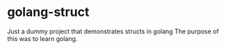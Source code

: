 # golang-struct

Just a dummy project that demonstrates structs in golang
The purpose of this was to learn golang.
